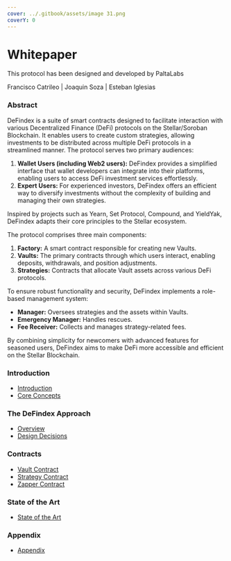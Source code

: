 ```yaml
---
cover: ../.gitbook/assets/image 31.png
coverY: 0
---
```


# Whitepaper

This protocol has been designed and developed by PaltaLabs

Francisco Catrileo | Joaquin Soza | Esteban Iglesias

### Abstract

DeFindex is a suite of smart contracts designed to facilitate interaction with various Decentralized Finance (DeFi) protocols on the Stellar/Soroban Blockchain. It enables users to create custom strategies, allowing investments to be distributed across multiple DeFi protocols in a streamlined manner. The protocol serves two primary audiences:

1. **Wallet Users (including Web2 users):** DeFindex provides a simplified interface that wallet developers can integrate into their platforms, enabling users to access DeFi investment services effortlessly.
2. **Expert Users:** For experienced investors, DeFindex offers an efficient way to diversify investments without the complexity of building and managing their own strategies.

Inspired by projects such as Yearn, Set Protocol, Compound, and YieldYak, DeFindex adapts their core principles to the Stellar ecosystem.

The protocol comprises three main components:

1. **Factory:** A smart contract responsible for creating new Vaults.
2. **Vaults:** The primary contracts through which users interact, enabling deposits, withdrawals, and position adjustments.
3. **Strategies:** Contracts that allocate Vault assets across various DeFi protocols.

To ensure robust functionality and security, DeFindex implements a role-based management system:

* **Manager:** Oversees strategies and the assets within Vaults.
* **Emergency Manager:** Handles rescues.
* **Fee Receiver:** Collects and manages strategy-related fees.

By combining simplicity for newcomers with advanced features for seasoned users, DeFindex aims to make DeFi more accessible and efficient on the Stellar Blockchain.

### Introduction

* [Introduction](../whitepaper/10-whitepaper/01-introduction.md)
* [Core Concepts](../whitepaper/10-whitepaper/02-core-concepts.md)

### The DeFindex Approach

* [Overview](03-the-defindex-approach/)
* [Design Decisions](03-the-defindex-approach/01-design-decisions.md)

### Contracts

* [Vault Contract](../whitepaper/10-whitepaper/02-contracts/01-vault-contract.md)
* [Strategy Contract](../whitepaper/10-whitepaper/02-contracts/02-strategy-contract.md)
* [Zapper Contract](../whitepaper/10-whitepaper/02-contracts/02-zapper-contract.md)

### State of the Art

* [State of the Art](04-state-of-the-art/)

### Appendix

* [Appendix](05-appendix/)
